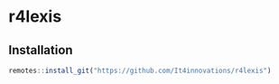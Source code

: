 # r4lexis

## Installation

```r
remotes::install_git("https://github.com/It4innovations/r4lexis")
```
